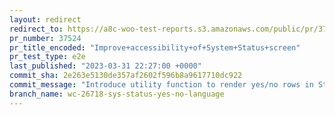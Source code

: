 ```yaml
---
layout: redirect
redirect_to: https://a8c-woo-test-reports.s3.amazonaws.com/public/pr/37524/e2e/index.html
pr_number: 37524
pr_title_encoded: "Improve+accessibility+of+System+Status+screen"
pr_test_type: e2e
last_published: "2023-03-31 22:27:00 +0000"
commit_sha: 2e263e5130de357af2602f596b8a9617710dc922
commit_message: "Introduce utility function to render yes/no rows in Status Report"
branch_name: wc-26718-sys-status-yes-no-language
---
```

